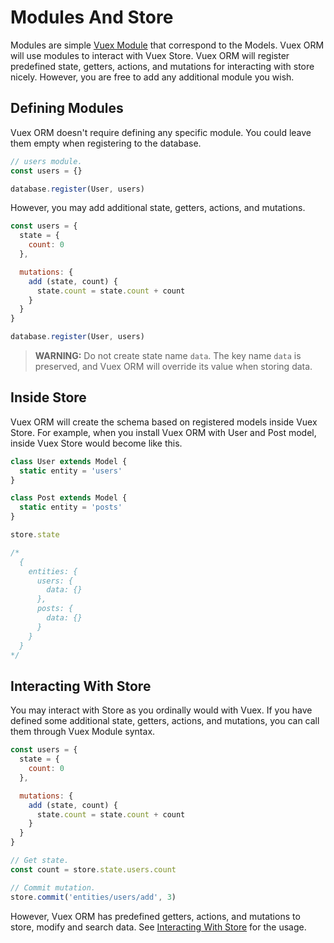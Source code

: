 # Modules And Store

Modules are simple [Vuex Module](https://vuex.vuejs.org/en/modules.html) that correspond to the Models. Vuex ORM will use modules to interact with Vuex Store. Vuex ORM will register predefined state, getters, actions, and mutations for interacting with store nicely. However, you are free to add any additional module you wish.

## Defining Modules

Vuex ORM doesn't require defining any specific module. You could leave them empty when registering to the database.

```js
// users module.
const users = {}

database.register(User, users)
```

However, you may add additional state, getters, actions, and mutations.

```js
const users = {
  state = {
    count: 0
  },

  mutations: {
    add (state, count) {
      state.count = state.count + count
    }
  }
}

database.register(User, users)
```

> **WARNING:** Do not create state name `data`. The key name `data` is preserved, and Vuex ORM will override its value when storing data.

## Inside Store

Vuex ORM will create the schema based on registered models inside Vuex Store. For example, when you install Vuex ORM with User and Post model, inside Vuex Store would become like this.

```js
class User extends Model {
  static entity = 'users'
}

class Post extends Model {
  static entity = 'posts'
}

store.state

/*
  {
    entities: {
      users: {
        data: {}
      },
      posts: {
        data: {}
      }
    }
  }
*/
```

## Interacting With Store

You may interact with Store as you ordinally would with Vuex. If you have defined some additional state, getters, actions, and mutations, you can call them through Vuex Module syntax.

```js
const users = {
  state = {
    count: 0
  },

  mutations: {
    add (state, count) {
      state.count = state.count + count
    }
  }
}

// Get state.
const count = store.state.users.count

// Commit mutation.
store.commit('entities/users/add', 3)
```

However, Vuex ORM has predefined getters, actions, and mutations to store, modify and search data. See [Interacting With Store](../interacting-with-store.md) for the usage.
